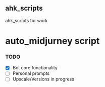 ## ahk_scripts
ahk_scripts for work
# auto_midjurney script
### TODO
- [x] Bot core functionality
- [ ] Personal prompts
- [ ] Upscale/Versions in progress
